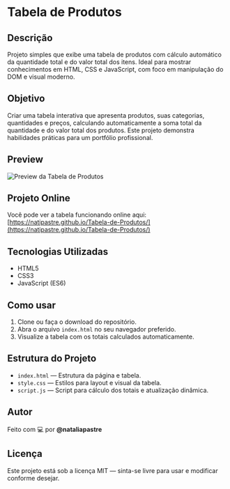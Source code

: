 # Tabela de Produtos

## Descrição

Projeto simples que exibe uma tabela de produtos com cálculo automático da quantidade total e do valor total dos itens. Ideal para mostrar conhecimentos em HTML, CSS e JavaScript, com foco em manipulação do DOM e visual moderno.

## Objetivo

Criar uma tabela interativa que apresenta produtos, suas categorias, quantidades e preços, calculando automaticamente a soma total da quantidade e do valor total dos produtos. Este projeto demonstra habilidades práticas para um portfólio profissional.

## Preview

![Preview da Tabela de Produtos](https://i.postimg.cc/5NYm6dX6/tabela-de-produtos.png)

## Projeto Online

Você pode ver a tabela funcionando online aqui:  
[https://natipastre.github.io/Tabela-de-Produtos/](https://natipastre.github.io/Tabela-de-Produtos/)

## Tecnologias Utilizadas

- HTML5  
- CSS3  
- JavaScript (ES6)

## Como usar

1. Clone ou faça o download do repositório.  
2. Abra o arquivo `index.html` no seu navegador preferido.  
3. Visualize a tabela com os totais calculados automaticamente.

## Estrutura do Projeto

- `index.html` — Estrutura da página e tabela.  
- `style.css` — Estilos para layout e visual da tabela.  
- `script.js` — Script para cálculo dos totais e atualização dinâmica.

## Autor

Feito com 💻 por **@nataliapastre**

## Licença

Este projeto está sob a licença MIT — sinta-se livre para usar e modificar conforme desejar.
